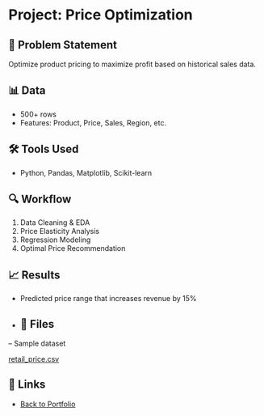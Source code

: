 # Project: Price Optimization

## 🧠 Problem Statement
Optimize product pricing to maximize profit based on historical sales data.

## 📊 Data
- 500+ rows
- Features: Product, Price, Sales, Region, etc.

## 🛠 Tools Used
- Python, Pandas, Matplotlib, Scikit-learn

## 🔍 Workflow
1. Data Cleaning & EDA
2. Price Elasticity Analysis
3. Regression Modeling
4. Optimal Price Recommendation

## 📈 Results
- Predicted price range that increases revenue by 15%

- ## 📁 Files

– Sample dataset

[retail_price.csv](https://github.com/user-attachments/files/19761879/retail_price.csv)

## 🔗 Links
- [Back to Portfolio](../README.md)
